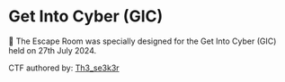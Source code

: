 # Get Into Cyber (GIC)

🎯 The Escape Room was specially designed for the Get Into Cyber (GIC) held on 27th July 2024.

CTF authored by: [Th3_se3k3r](https://github.com/Th3-Seek3r)